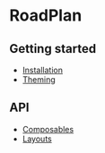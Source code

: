 # RoadPlan

## Getting started

- [Installation](/docs/installation/index.mdx)
- [Theming](/docs/theming/index.mdx)

## API

- [Composables](/docs/installation/index.mdx)
- [Layouts](/docs/theming/index.mdx)
